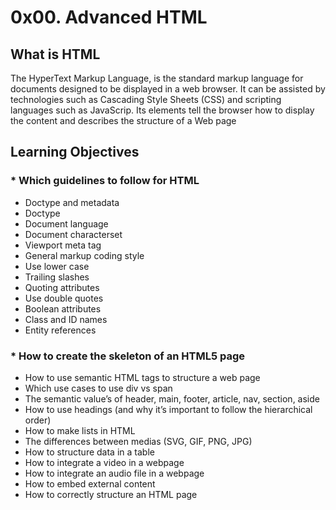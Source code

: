 # 0x00. Advanced HTML

## What is HTML

The HyperText Markup Language, is the standard markup language for documents designed to be displayed in a web browser. It can be assisted by technologies such as Cascading Style Sheets (CSS) and scripting languages such as JavaScrip. Its elements tell the browser how to display the content and describes the structure of a Web page

## Learning Objectives


### * Which guidelines to follow for HTML
- Doctype and metadata
- Doctype
- Document language
- Document characterset
- Viewport meta tag
- General markup coding style
- Use lower case
- Trailing slashes
- Quoting attributes
- Use double quotes
- Boolean attributes
- Class and ID names
- Entity references

### * How to create the skeleton of an HTML5 page
* How to use semantic HTML tags to structure a web page
* Which use cases to use div vs span
* The semantic value’s of header, main, footer, article, nav, section, aside
* How to use headings (and why it’s important to follow the hierarchical order)
* How to make lists in HTML
* The differences between medias (SVG, GIF, PNG, JPG)
* How to structure data in a table
* How to integrate a video in a webpage
* How to integrate an audio file in a webpage
* How to embed external content
* How to correctly structure an HTML page
